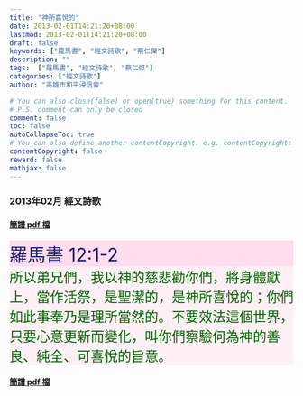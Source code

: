 ```yaml
---
title: "神所喜悅的"
date: 2013-02-01T14:21:20+08:00
lastmod: 2013-02-01T14:21:20+08:00
draft: false
keywords: ["羅馬書", "經文詩歌", "蔡仁傑"]
description: ""
tags:  ["羅馬書", "經文詩歌", "蔡仁傑"]
categories: ["經文詩歌"]
author: "高雄市和平浸信會"

# You can also close(false) or open(true) something for this content.
# P.S. comment can only be closed
comment: false
toc: false
autoCollapseToc: true
# You can also define another contentCopyright. e.g. contentCopyright: "This is another copyright."
contentCopyright: false
reward: false
mathjax: false
---
```


### 2013年02月 經文詩歌

#### [簡譜 pdf 檔](/pdf-h/h201302.pdf "神所喜悅的")

<div style="background-color:#FFDDEE"><font size="6", color="#191970">
羅馬書 12:1-2
</font>
</div>

<div style="background-color:#FFF0F5"><font size="5", color="#006400">
所以弟兄們，我以神的慈悲勸你們，將身體獻上，當作活祭，是聖潔的，是神所喜悅的；你們如此事奉乃是理所當然的。不要效法這個世界，只要心意更新而變化，叫你們察驗何為神的善良、純全、可喜悅的旨意。
</font>
</div>

#### [簡譜 pdf 檔](/pdf-h/h201302.pdf "神所喜悅的")